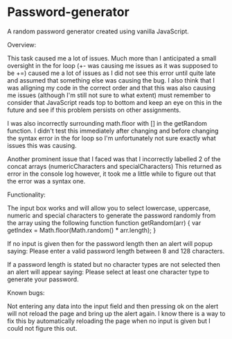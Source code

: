 # Password-generator
A random password generator created using vanilla JavaScript.

Overview:

This task caused me a lot of issues. Much more than I anticipated a small oversight in the for loop (+- was causing me issues as it was supposed to be +=) caused me a lot of issues as I did not see this error until quite late
and assumed that something else was causing the bug. I also think that I was alligning my code in the correct order and that this was also causing me issues (although I'm still not sure to what extent) must remember to consider that JavaScript reads top to bottom and keep an eye on this in the future and see if this problem persists on other assignments.

I was also incorrectly surrounding math.floor with [] in the getRandom function. I didn't test this immediately after changing and before changing the syntax error in the for loop so I'm unfortunately not sure exactly what issues this was causing.

Another prominent issue that I faced was that I incorrectly labelled 2 of the concat arrays (numericCharacters and specialCharacters) This returned as error in the console log however, it took me a little while to figure out that the error was a syntax one.

Functionality:

The input box works and will allow you to select lowercase, uppercase, numeric and special characters to generate the password randomly from the array using the following function function 
getRandom(arr) { 
  var getIndex = Math.floor(Math.random() * arr.length);
}

If no input is given then for the password length then an alert will popup saying: Please enter a valid password length between 8 and 128 characters.

If a password length is stated but no character types are not selected then an alert will appear saying: Please select at least one character type to generate your password.

Known bugs:

Not entering any data into the input field and then pressing ok on the alert will not reload the page and bring up the alert again. I know there is a way to fix this by automatically reloading the page when no input is given but I could not figure this out.

